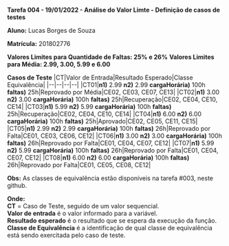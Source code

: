 
**Tarefa 004 - 19/01/2022 - Análise do Valor Limte - Definição de casos de testes**

**Aluno:** Lucas Borges de Souza

**Matrícula:** 201802776

**Valores Limites para Quantidade de Faltas: 25% e 26%**
**Valores Limites para Média: 2.99, 3.00, 5.99 e 6.00**

**Casos de Teste**
|CT|Valor de Entrada|Resultado Esperado|Classe Equivalência|
|--|--|--|--|
|CT01|**n1)** 2.99 **n2)** 2.99 **cargaHorária)** 100h **faltas)** 25h|Reprovado por Média|CE02, CE03, CE07, CE13|
|CT02|**n1)** 3.00 **n2)** 3.00 **cargaHorária)** 100h **faltas)** 25h|Recuperação|CE02, CE04, CE10, CE14|
|CT03|**n1)** 5.99 **n2)** 5.99 **cargaHorária)** 100h **faltas)** 25h|Recuperação|CE02, CE04, CE10, CE14|
|CT04|**n1)** 6.00 **n2)** 6.00 **cargaHorária)** 100h **faltas)** 25h|Aprovado|CE02, CE05, CE11, CE15|
|CT05|**n1)** 2.99 **n2)** 2.99 **cargaHorária)** 100h **faltas)** 26h|Reprovado por Falta|CE01, CE03, CE06, CE12|
|CT06|**n1)** 3.00 **n2)** 3.00 **cargaHorária)** 100h **faltas)** 26h|Reprovado por Falta|CE01, CE04, CE07, CE12|
|CT07|**n1)** 5.99 **n2)** 5.99 **cargaHorária)** 100h **faltas)** 26h|Reprovado por Falta|CE01, CE04, CE07, CE12|
|CT08|**n1)** 6.00 **n2)** 6.00 **cargaHorária)** 100h **faltas)** 26h|Reprovado por Falta|CE01, CE05, CE08, CE12|

**Obs:** As classes de equivalência estão disponíveis na tarefa #003, neste github.

**Onde:**<br />
**CT** = Caso de Teste, seguido de um valor sequencial.<br />
**Valor de entrada** é o valor informado para a variável.<br />
**Resultado esperado** é o resultado que se espera da execução da função.<br />
**Classe de Equivalência** é a identificação de qual classe de equivalência está sendo exercitada pelo caso de teste.
